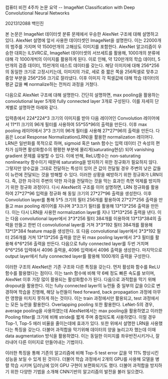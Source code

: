 컴퓨터 비전 4주차 논문 요약 -- ImageNet Classification with Deep
Convolutional Neural Networks

2021312088 백인진

본 논문은 ImageNet 데이터셋 분류 문제에서 우승한 AlexNet 구조에 대해
설명하고 있다. AlexNet 설명에 앞서 사용한 데이터셋인 ImageNet을
설명한다. 이는 22000개의 범주를 가지며 약 1500만개의 고해상도 이미지를
포함한다. AlexNet 알고리즘이 우승한 대회는 ILSVRC로, ImageNet 데이터셋의
서브세트를 활용해, 1000개의 분류에 대해 각 1000개씩의 이미지를 활용하게
된다. 이로 인해, 약 120만개의 학습 데이터, 5만개의 검증 데이터, 15만개의
테스트 데이터를 갖는다. 해당 이미지에 대해 256\*256의 동일한 크기로
고정시키는데, 이미지의 가로, 세로 중 짧은 쪽을 256픽셀로 맞추고 중앙
부분을 256\*256 크기로 잘라냈다. 이후 이미지 각 픽셀값에 대해 학습
데이터의 평균 값을 빼 normalize하는 전처리 과정을 거쳤다.

다음으로 AlexNet 구조에 대해 설명한다. 간단히 설명하면, max pooling을
활용하는 convolutional layer 5개와 fully connected layer 3개로 구성된다.
이를 자세히 단계별로 설명하면 아래와 같다.

입력층에서 224\*224\*3 크기의 이미지를 받아 다음 레이어인 Convolution
레이어에서 11\*11 크기의 96개 필터를 사용하여 55\*55\*96의 출력을
만든다. 이후 max pooling 레이어에서 3\*3 크기의 96개 필터를 사용해
27\*27\*96의 출력을 만든다. 다음은 Local Response Normalization(LRN)을
활용한 normalization 레이어다. LRN은 일반화를 목적으로 하며, sigmoid
혹은 tanh 함수는 입력 데이터 간 속성의 편차가 심하면 활성화함수의 평평한
부분에 몰리게(saturating현상) 되어 vanishing gradient 문제를 유발할 수
있다. 이에 반해, ReLU함수는 non-saturating nonlinearity 함수이기 때문에
saturating을 방지하기 위한 정규화가 필요하지 않다. 그렇지만 양수값을
그대로 전달하는 특성이 있어 큰 값이 전달될 경우 주변의 낮은 값들이
뉴런에 전달되는 것을 방해할 수 있다. 이러한 상황을 예방하기 위한
정규화가 LRN이다. 즉, 강한 자극이 주변의 약한 자극을 전달하는 것을 막는
효과인 측면 억제를 방지하기 위한 정규화 과정이다. 다시 AlexNet의 구조를
이어 설명하면, LRN 정규화를 활용하여 27\*27\*96 입력을 정규화 해 동일
크기의 27\*27\*96 출력을 생성한다. 이후 Convolution layer를 통해 5\*5
크기의 필터 256개를 활용하여 27\*27\*256 출력을 만들고 max pooling
레이어를 지나며 3\*3크기 필터를 활용해 13\*13\*256 출력을 만든다. 이는
다시 LRN을 사용한 normalization layer를 지나 13\*13\*256 출력을 낸다.
이는 다음 convolutional layer에서 3\*3\*256 필터 384개를 이용하여
13\*13\*384의 출력을 만들고 한번 더 convolutional layer를 거쳐 3\*3\*192
필터 384개를 활용해 13\*!3\*384 feature map을 생성한다. 또 다음
convolutional layer에서 3\*3\*192 필터 256개를 거쳐 13\*13\*256 출력을
얻은 뒤 max pooling layer에서 3\*3 필터를 활용해 6\*6\*256 출력을
만든다. 다음으로 fully connected layer를 두번 거치며 6\*6\*256 입력에서
4096 출력을, 4096 입력에서 4096 출력을 생성한다. 마지막으로 output
layer에서 fully connected layer를 활용해 1000개의 출력을 구성한다.

이러한 구조의 AlexNet은 기존 구조와 다른 특징을 갖는다. 먼저 활성화
함수를 ReLU 함수를 활용했다는 점이다. 이는 tanh 함수에 비해 약 6배 정도
빠른 속도를 보이며, AlexNet 이후 가장 많이 활용되는 활성화함수가 된다.
다음으로 과적합을 막기 위해 dropout을 활용한다. 이는 fully connected
layer의 뉴런들 중 일부의 값을 0으로 변경하며 학습을 진행해, 해당
뉴런들이 feed forward, back propagation 과정에 아무런 영향을 미치지
못하게 하는 것이다. 이는 train 과정에서만 활용되고, test 과정에서는 모든
뉴런을 활용한다. Overlapping pooling 또한 활용한다. LeNet-5의 경우,
average pooling을 사용하였는데 AlexNet에서는 max pooling을 활용하였고
이러한 Pooling filter를 크기에 비해 stride를 짧게 주며 중첩되도록
사용하였다. 이럴 경우 Top-1, Top-5 에러 비율을 줄이는데에 효과가 있다.
또한 위에서 설명한 LRN을 사용했다는 특징을 갖는다. 더불어 과적합을
막기위해 데이터의 양을 늘리고자 했는데 이때 data augmentation 방식을
활용하였다. 이는 동일한 이미지를 좌우반전시키거나, 잘라내어 다른
이미지로 만들어내는 기법이다.

이러한 특징을 통해 기존의 알고리즘에 비해 Top-5 test error 값을 약 11%
향상시킨 성능을 보일 수 있게 된 것이다. 더불어 학습 과정에서 2개의 GPU를
사용해 모델을 병렬 학습 시키며 딥러닝에 있어 GPU 구현이 보편화되기도
했다. 더불어 과적합을 방지하기 위한 다양한 기법을 소개해 CNN기반의
알고리즘의 발전을 불러 일으켰다.
